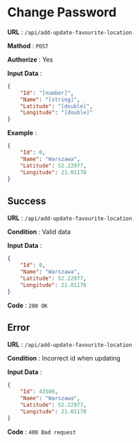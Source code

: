 # Change Password

**URL** : `/api/add-update-favourite-location`

**Mathod** : `POST`

**Authorize** : Yes

**Input Data** :

```json
{
    "Id": "[number]",
    "Name": "[string]",
    "Latitude": "[double]",
    "Longitude": "[double]"
}
```

**Example** :

```json
{
    "Id": 0,
    "Name": "Warszawa",
    "Latitude": 52.22977,
    "Longitude": 21.01178
}
```

## Success

**URL** : `/api/add-update-favourite-location`

**Condition** : Valid data

**Input Data** :

```json
{
    "Id": 0,
    "Name": "Warszawa",
    "Latitude": 52.22977,
    "Longitude": 21.01178
}
```

**Code** : `200 OK`

## Error

**URL** : `/api/add-update-favourite-location`

**Condition** : Incorrect id when updating

**Input Data** :

```json
{
    "Id": 43506,
    "Name": "Warszawa",
    "Latitude": 52.22977,
    "Longitude": 21.01178
}
```

**Code** : `400 Bad request`
